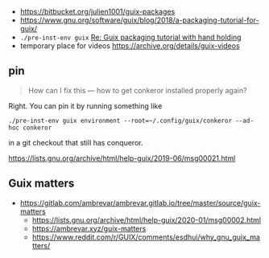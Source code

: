 - https://bitbucket.org/julien1001/guix-packages
- https://www.gnu.org/software/guix/blog/2018/a-packaging-tutorial-for-guix/
- `./pre-inst-env guix` [Re: Guix packaging tutorial with hand holding](https://lists.gnu.org/archive/html/help-guix/2019-05/msg00496.html)
- temporary place for videos https://archive.org/details/guix-videos

## pin


> How can I fix this — how to get conkeror installed properly again?

Right.  You can pin it by running something like

`./pre-inst-env guix environment --root=~/.config/guix/conkeror --ad-hoc conkeror`

in a git checkout that still has conqueror.

https://lists.gnu.org/archive/html/help-guix/2019-06/msg00021.html

## Guix matters

- https://gitlab.com/ambrevar/ambrevar.gitlab.io/tree/master/source/guix-matters
  - https://lists.gnu.org/archive/html/help-guix/2020-01/msg00002.html
  - https://ambrevar.xyz/guix-matters
  - https://www.reddit.com/r/GUIX/comments/esdhui/why_gnu_guix_matters/
